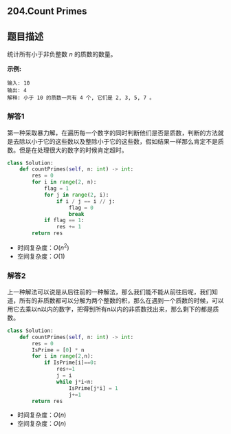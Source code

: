 ## 204.Count Primes

## 题目描述

统计所有小于非负整数 *n* 的质数的数量。

**示例:**

```
输入: 10
输出: 4
解释: 小于 10 的质数一共有 4 个, 它们是 2, 3, 5, 7 。
```



### 解答1

​	第一种采取暴力解，在遍历每一个数字的同时判断他们是否是质数，判断的方法就是去除以小于它的这些数以及整除小于它的这些数，假如结果一样那么肯定不是质数。但是在处理很大的数字的时候肯定超时。

```python
class Solution:
    def countPrimes(self, n: int) -> int:
        res = 0
        for i in range(2, n):
            flag = 1
            for j in range(2, i):
                if i / j == i // j:
                    flag = 0
                    break
            if flag == 1:
                res += 1
        return res
```

- 时间复杂度：$O(n^2)$
- 空间复杂度：$O(1)$ 



### 解答2

​	上一种解法可以说是从后往前的一种解法，那么我们能不能从前往后呢，我们知道，所有的非质数都可以分解为两个整数的积，那么在遇到一个质数的时候，可以用它去乘以n以内的数字，把得到所有n以内的非质数找出来，那么剩下的都是质数。

```python
class Solution:
    def countPrimes(self, n: int) -> int:
        res = 0
        IsPrime = [0] * n
        for i in range(2,n):
            if IsPrime[i]==0:
                res+=1
                j = i
                while j*i<n:
                    IsPrime[j*i] = 1
                    j+=1
        return res
```

- 时间复杂度：$O(n)​$
- 空间复杂度：$O(n)$ 